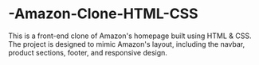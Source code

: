 # -Amazon-Clone-HTML-CSS
This is a front-end clone of Amazon's homepage built using HTML &amp; CSS. The project is designed to mimic Amazon's layout, including the navbar, product sections, footer, and responsive design.

